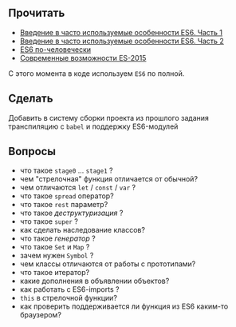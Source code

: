 ## Прочитать
 - [Введение в часто используемые особенности ES6. Часть 1](https://habrahabr.ru/post/340002/)
 - [Введение в часто используемые особенности ES6. Часть 2](https://habrahabr.ru/post/341500/)
 - [ES6 по-человечески](https://github.com/etnolover/ES6-for-humans-translation)
 - [Современные возможности ES-2015](http://learn.javascript.ru/es-modern)

С этого момента в коде используем `ES6`  по полной.

## Сделать

Добавить в систему сборки проекта из прошлого задания транспиляцию с `babel` и поддержку ES6-модулей

## Вопросы

- что такое `stage0` ... `stage1` ?
- чем "стрелочная" функция отличается от обычной?
- чем отличаются `let` / `const` / `var` ?
- что такое `spread` оператор?
- что такое `rest` параметр?
- что такое _деструктуризация_ ?
- что такое `super` ?
- как сделать наследование классов?
- что такое _генератор_ ?
- что такое `Set` и `Map` ?
- зачем нужен `Symbol` ?
- чем классы отличаются от работы с прототипами?
- что такое итератор?
- какие дополнения в объявлении объектов?
- как работать с ES6-imports ?
- `this` в стрелочной функции?
- как проверить поддерживается ли функция из ES6 каким-то браузером?